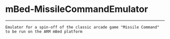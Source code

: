 # mBed-MissileCommandEmulator
------------

	Emulator for a spin-off of the classic arcade game "Missile Command" to be run on the ARM mBed platform
	
